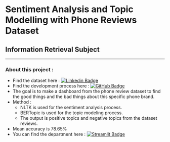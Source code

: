# **Sentiment Analysis and Topic Modelling with Phone Reviews Dataset**
## Information Retrieval Subject

---
### About this project :
- Find the dataset here : [![Linkedin Badge](https://img.shields.io/badge/Kaggle-blue?style=for-the-badge&logo=kaggle&logoColor=white)](https://www.kaggle.com/datasets/PromptCloudHQ/amazon-reviews-unlocked-mobile-phones)
- Find the development process here : [![GitHub Badge](https://img.shields.io/badge/GitHub-grey?style=for-the-badge&logo=github&logoColor=white)](https://github.com/EDafee1/ir-learn.git)
- The goal is to make a dashboard from the phone review dataset to find the good things and the bad things about this specific phone brand.
- Method :
  - NLTK is used for the sentiment analysis process.
  - BERTopic is used for the topic modeling process.
  - The output is positive topics and negative topics from the dataset reviews.
- Mean accuracy is 78.65%
- You can find the department here : [![Streamlit Badge](https://img.shields.io/badge/Streamlit-red?style=for-the-badge&logo=streamlit&logoColor=white)](https://edafee1-uas-phone-review-sentiment-topics-app-0fllrg.streamlit.app/)
